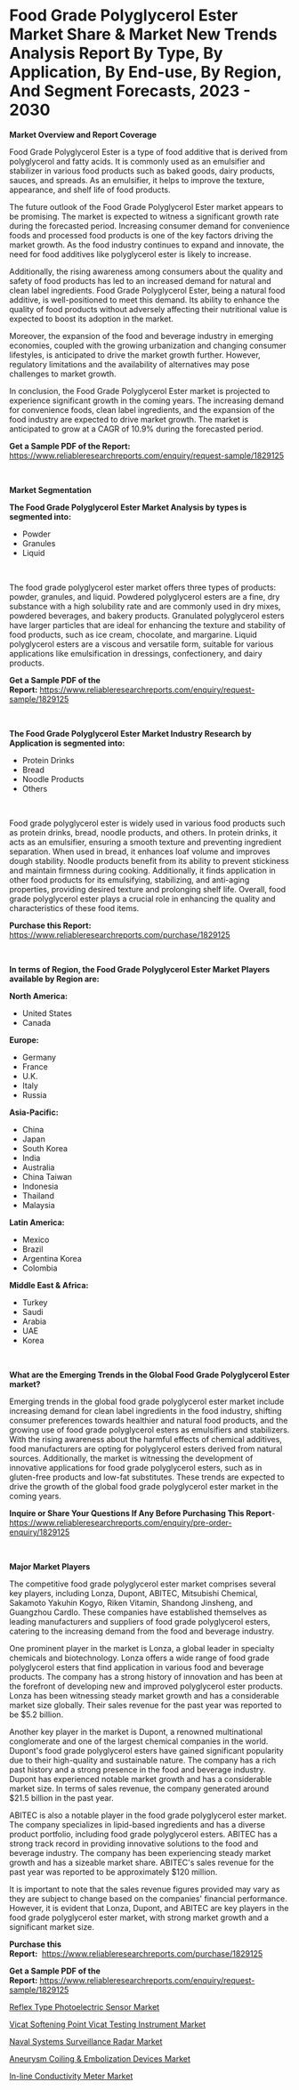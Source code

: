 <p><h1>Food Grade Polyglycerol Ester Market Share & Market New Trends Analysis Report By Type, By Application, By End-use, By Region, And Segment Forecasts, 2023 - 2030</h1></p><p><strong>Market Overview and Report Coverage</strong></p>
<p><p>Food Grade Polyglycerol Ester is a type of food additive that is derived from polyglycerol and fatty acids. It is commonly used as an emulsifier and stabilizer in various food products such as baked goods, dairy products, sauces, and spreads. As an emulsifier, it helps to improve the texture, appearance, and shelf life of food products.</p><p>The future outlook of the Food Grade Polyglycerol Ester market appears to be promising. The market is expected to witness a significant growth rate during the forecasted period. Increasing consumer demand for convenience foods and processed food products is one of the key factors driving the market growth. As the food industry continues to expand and innovate, the need for food additives like polyglycerol ester is likely to increase.</p><p>Additionally, the rising awareness among consumers about the quality and safety of food products has led to an increased demand for natural and clean label ingredients. Food Grade Polyglycerol Ester, being a natural food additive, is well-positioned to meet this demand. Its ability to enhance the quality of food products without adversely affecting their nutritional value is expected to boost its adoption in the market.</p><p>Moreover, the expansion of the food and beverage industry in emerging economies, coupled with the growing urbanization and changing consumer lifestyles, is anticipated to drive the market growth further. However, regulatory limitations and the availability of alternatives may pose challenges to market growth.</p><p>In conclusion, the Food Grade Polyglycerol Ester market is projected to experience significant growth in the coming years. The increasing demand for convenience foods, clean label ingredients, and the expansion of the food industry are expected to drive market growth. The market is anticipated to grow at a CAGR of 10.9% during the forecasted period.</p></p>
<p><strong>Get a Sample PDF of the Report:</strong> <a href="https://www.reliableresearchreports.com/enquiry/request-sample/1829125">https://www.reliableresearchreports.com/enquiry/request-sample/1829125</a></p>
<p>&nbsp;</p>
<p><strong>Market Segmentation</strong></p>
<p><strong>The Food Grade Polyglycerol Ester Market Analysis by types is segmented into:</strong></p>
<p><ul><li>Powder</li><li>Granules</li><li>Liquid</li></ul></p>
<p>&nbsp;</p>
<p><p>The food grade polyglycerol ester market offers three types of products: powder, granules, and liquid. Powdered polyglycerol esters are a fine, dry substance with a high solubility rate and are commonly used in dry mixes, powdered beverages, and bakery products. Granulated polyglycerol esters have larger particles that are ideal for enhancing the texture and stability of food products, such as ice cream, chocolate, and margarine. Liquid polyglycerol esters are a viscous and versatile form, suitable for various applications like emulsification in dressings, confectionery, and dairy products.</p></p>
<p><strong>Get a Sample PDF of the Report:</strong>&nbsp;<a href="https://www.reliableresearchreports.com/enquiry/request-sample/1829125">https://www.reliableresearchreports.com/enquiry/request-sample/1829125</a></p>
<p>&nbsp;</p>
<p><strong>The Food Grade Polyglycerol Ester Market Industry Research by Application is segmented into:</strong></p>
<p><ul><li>Protein Drinks</li><li>Bread</li><li>Noodle Products</li><li>Others</li></ul></p>
<p>&nbsp;</p>
<p><p>Food grade polyglycerol ester is widely used in various food products such as protein drinks, bread, noodle products, and others. In protein drinks, it acts as an emulsifier, ensuring a smooth texture and preventing ingredient separation. When used in bread, it enhances loaf volume and improves dough stability. Noodle products benefit from its ability to prevent stickiness and maintain firmness during cooking. Additionally, it finds application in other food products for its emulsifying, stabilizing, and anti-aging properties, providing desired texture and prolonging shelf life. Overall, food grade polyglycerol ester plays a crucial role in enhancing the quality and characteristics of these food items.</p></p>
<p><strong>Purchase this Report:</strong>&nbsp; <a href="https://www.reliableresearchreports.com/purchase/1829125">https://www.reliableresearchreports.com/purchase/1829125</a></p>
<p>&nbsp;</p>
<p><strong>In terms of Region, the Food Grade Polyglycerol Ester Market Players available by Region are:</strong></p>
<p>
    <p> <strong> North America: </strong>
        <ul>
            <li>United States</li>
            <li>Canada</li>
        </ul>
        </p> 
    <p> <strong> Europe: </strong>
        <ul>
            <li>Germany</li>
            <li>France</li>
            <li>U.K.</li>
            <li>Italy</li>
            <li>Russia</li>
        </ul>
        </p> 
    <p> <strong> Asia-Pacific: </strong>
        <ul>
            <li>China</li>
            <li>Japan</li>
            <li>South Korea</li>
            <li>India</li>
            <li>Australia</li>
            <li>China Taiwan</li>
            <li>Indonesia</li>
            <li>Thailand</li>
            <li>Malaysia</li>
        </ul>
        </p> 
    <p> <strong> Latin America: </strong>
        <ul>
            <li>Mexico</li>
            <li>Brazil</li>
            <li>Argentina Korea</li>
            <li>Colombia</li>
        </ul>
        </p> 
    <p> <strong> Middle East & Africa: </strong>
        <ul>
            <li>Turkey</li>
            <li>Saudi</li>
            <li>Arabia</li>
            <li>UAE</li>
            <li>Korea</li>
        </ul>
    </p>
    </p>
<p>&nbsp;</p>
<p><strong>What are the Emerging Trends in the Global Food Grade Polyglycerol Ester market?</strong></p>
<p><p>Emerging trends in the global food grade polyglycerol ester market include increasing demand for clean label ingredients in the food industry, shifting consumer preferences towards healthier and natural food products, and the growing use of food grade polyglycerol esters as emulsifiers and stabilizers. With the rising awareness about the harmful effects of chemical additives, food manufacturers are opting for polyglycerol esters derived from natural sources. Additionally, the market is witnessing the development of innovative applications for food grade polyglycerol esters, such as in gluten-free products and low-fat substitutes. These trends are expected to drive the growth of the global food grade polyglycerol ester market in the coming years.</p></p>
<p><strong>Inquire or Share Your Questions If Any Before Purchasing This Report</strong>- <a href="https://www.reliableresearchreports.com/enquiry/pre-order-enquiry/1829125">https://www.reliableresearchreports.com/enquiry/pre-order-enquiry/1829125</a></p>
<p>&nbsp;</p>
<p><strong>Major Market Players</strong></p>
<p><p>The competitive food grade polyglycerol ester market comprises several key players, including Lonza, Dupont, ABITEC, Mitsubishi Chemical, Sakamoto Yakuhin Kogyo, Riken Vitamin, Shandong Jinsheng, and Guangzhou Cardlo. These companies have established themselves as leading manufacturers and suppliers of food grade polyglycerol esters, catering to the increasing demand from the food and beverage industry.</p><p>One prominent player in the market is Lonza, a global leader in specialty chemicals and biotechnology. Lonza offers a wide range of food grade polyglycerol esters that find application in various food and beverage products. The company has a strong history of innovation and has been at the forefront of developing new and improved polyglycerol ester products. Lonza has been witnessing steady market growth and has a considerable market size globally. Their sales revenue for the past year was reported to be $5.2 billion.</p><p>Another key player in the market is Dupont, a renowned multinational conglomerate and one of the largest chemical companies in the world. Dupont's food grade polyglycerol esters have gained significant popularity due to their high-quality and sustainable nature. The company has a rich past history and a strong presence in the food and beverage industry. Dupont has experienced notable market growth and has a considerable market size. In terms of sales revenue, the company generated around $21.5 billion in the past year.</p><p>ABITEC is also a notable player in the food grade polyglycerol ester market. The company specializes in lipid-based ingredients and has a diverse product portfolio, including food grade polyglycerol esters. ABITEC has a strong track record in providing innovative solutions to the food and beverage industry. The company has been experiencing steady market growth and has a sizeable market share. ABITEC's sales revenue for the past year was reported to be approximately $120 million.</p><p>It is important to note that the sales revenue figures provided may vary as they are subject to change based on the companies' financial performance. However, it is evident that Lonza, Dupont, and ABITEC are key players in the food grade polyglycerol ester market, with strong market growth and a significant market size.</p></p>
<p><strong>Purchase this Report:</strong>&nbsp;&nbsp;<a href="https://www.reliableresearchreports.com/purchase/1829125">https://www.reliableresearchreports.com/purchase/1829125</a></p>
<p></p>
<p><strong>Get a Sample PDF of the Report:</strong>&nbsp;<a href="https://www.reliableresearchreports.com/enquiry/request-sample/1829125">https://www.reliableresearchreports.com/enquiry/request-sample/1829125</a></p>
<p><p><a href="https://www.linkedin.com/pulse/reflex-type-photoelectric-sensor-market-size-share/">Reflex Type Photoelectric Sensor Market</a></p><p><a href="https://www.linkedin.com/pulse/vicat-softening-point-testing-instrument-market-challenges/">Vicat Softening Point Vicat Testing Instrument Market</a></p><p><a href="https://medium.com/@subhamgillrp23/naval-systems-surveillance-radar-market-size-reveals-the-best-marketing-channels-in-global-industry-ace79cb521b5">Naval Systems Surveillance Radar Market</a></p><p><a href="https://medium.com/@ishankishanrp23/aneurysm-coiling-embolization-devices-market-size-and-market-trends-complete-industry-overview-b696bf86c721">Aneurysm Coiling & Embolization Devices Market</a></p><p><a href="https://www.linkedin.com/pulse/in-line-conductivity-meter-market-research-report-unlocks/">In-line Conductivity Meter Market</a></p></p>